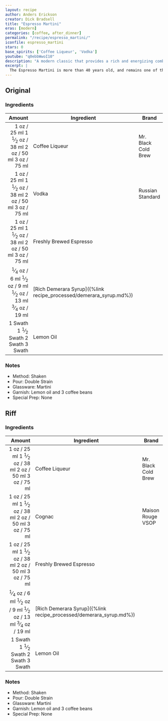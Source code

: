 ```yaml
---
layout: recipe
author: Anders Erickson
creator: Dick Bradsell
title: "Espresso Martini"
eras: [modern]
categories: [coffee, after_dinner]
permalink: "/recipe/espresso_martini/"
iconfile: espresso_martini
stars: 0
base_spirits: ['Coffee Liqueur', 'Vodka']
youtube: "q0ebbWwoI10"
description: "A modern classic that provides a rich and energizing combination of vodka, fresh espresso, and coffee liqueur."
excerpt: |
  The Espresso Martini is more than 40 years old, and remains one of the most popular cocktails in existence today. Discover why this simple combination of vodka, espresso, and coffee liqueur still works.
---
```


## Original

### Ingredients

|  Amount | Ingredient                                               | Brand               |
| ------: | -------------------------------------------------------- | ------------------- |
|    <span class="onex active">1 oz  / 25 ml</span> <span class="onehalfx">1 <sup>1</sup>&frasl;<sub>2</sub> oz  / 38 ml</span> <span class="twox">2 oz  / 50 ml</span> <span class="threex">3 oz  / 75 ml</span>| Coffee Liqueur                                           | Mr. Black Cold Brew |
|    <span class="onex active">1 oz  / 25 ml</span> <span class="onehalfx">1 <sup>1</sup>&frasl;<sub>2</sub> oz  / 38 ml</span> <span class="twox">2 oz  / 50 ml</span> <span class="threex">3 oz  / 75 ml</span>| Vodka                                                    | Russian Standard    |
|    <span class="onex active">1 oz  / 25 ml</span> <span class="onehalfx">1 <sup>1</sup>&frasl;<sub>2</sub> oz  / 38 ml</span> <span class="twox">2 oz  / 50 ml</span> <span class="threex">3 oz  / 75 ml</span>| Freshly Brewed Espresso                                  |
| <span class="onex active"> <sup>1</sup>&frasl;<sub>4</sub> oz  / 6 ml</span> <span class="onehalfx"> <sup>1</sup>&frasl;<sub>2</sub> oz  / 9 ml</span> <span class="twox"> <sup>1</sup>&frasl;<sub>2</sub> oz  / 13 ml</span> <span class="threex"> <sup>3</sup>&frasl;<sub>4</sub> oz  / 19 ml</span>| [Rich Demerara Syrup]({%link recipe_processed/demerara_syrup.md%}) |
| <span class="onex active">1 Swath </span> <span class="onehalfx">1 <sup>1</sup>&frasl;<sub>2</sub> Swath </span> <span class="twox">2 Swath </span> <span class="threex">3 Swath </span>| Lemon Oil                                                |

### Notes

- Method: Shaken
- Pour: Double Strain
- Glassware: Martini
- Garnish: Lemon oil and 3 coffee beans
- Special Prep: None

## Riff

### Ingredients

|  Amount | Ingredient                                               | Brand               |
| ------: | -------------------------------------------------------- | ------------------- |
|    <span class="onex active">1 oz  / 25 ml</span> <span class="onehalfx">1 <sup>1</sup>&frasl;<sub>2</sub> oz  / 38 ml</span> <span class="twox">2 oz  / 50 ml</span> <span class="threex">3 oz  / 75 ml</span>| Coffee Liqueur                                           | Mr. Black Cold Brew |
|    <span class="onex active">1 oz  / 25 ml</span> <span class="onehalfx">1 <sup>1</sup>&frasl;<sub>2</sub> oz  / 38 ml</span> <span class="twox">2 oz  / 50 ml</span> <span class="threex">3 oz  / 75 ml</span>| Cognac                                                   | Maison Rouge VSOP   |
|    <span class="onex active">1 oz  / 25 ml</span> <span class="onehalfx">1 <sup>1</sup>&frasl;<sub>2</sub> oz  / 38 ml</span> <span class="twox">2 oz  / 50 ml</span> <span class="threex">3 oz  / 75 ml</span>| Freshly Brewed Espresso                                  |
| <span class="onex active"> <sup>1</sup>&frasl;<sub>4</sub> oz  / 6 ml</span> <span class="onehalfx"> <sup>1</sup>&frasl;<sub>2</sub> oz  / 9 ml</span> <span class="twox"> <sup>1</sup>&frasl;<sub>2</sub> oz  / 13 ml</span> <span class="threex"> <sup>3</sup>&frasl;<sub>4</sub> oz  / 19 ml</span>| [Rich Demerara Syrup]({%link recipe_processed/demerara_syrup.md%}) |
| <span class="onex active">1 Swath </span> <span class="onehalfx">1 <sup>1</sup>&frasl;<sub>2</sub> Swath </span> <span class="twox">2 Swath </span> <span class="threex">3 Swath </span>| Lemon Oil                                                |

### Notes

- Method: Shaken
- Pour: Double Strain
- Glassware: Martini
- Garnish: Lemon oil and 3 coffee beans
- Special Prep: None

    
<script type="application/ld+json">
{
  "@context": "https://schema.org",
  "@type": "Recipe",
  "author": {
    "@type": "Person",
    "name": "{{ page.author }}"
    },
  "image": "{%- for page in page.categories limit: 1 %}{% assign cat = site.data.categories | where: "slug", page | first %}{{ site.url }}{{ site.baseurl}}/assets/images/category_{{cat.slug}}.svg{% endfor -%}",
  "description": "{{ page.excerpt | strip_html | replace: '"', "'" }}",
  "recipeIngredient": [
  " 1 oz Coffee Liqueur",
  " 1 oz Vodka ",
  " 1 oz Freshly Brewed Espresso ",
  "0.25 oz Rich Demerara Syrup",
  "1 Swath Lemon Oil "
    ],
  "name": "{{ page.title }}",
  "recipeInstructions": [
    {
      "@type": "HowToStep",
      "text": "- Method: Shaken"
    },
    {
      "@type": "HowToStep",
      "text": "- Pour: Double Strain"
    },
    {
      "@type": "HowToStep",
      "text": "- Glassware: Martini"
    },
    {
      "@type": "HowToStep",
      "text": "- Garnish: Lemon oil and 3 coffee beans"
    },
    {
      "@type": "HowToStep",
      "text": "- Special Prep: None"
    },
    {
      "@type": "HowToStep",
      "text": "## Riff"
    },
    {
      "@type": "HowToStep",
      "text": "### Ingredients"
    },
    {
      "@type": "HowToStep",
      "text": "|  Amount | Ingredient                                               | Brand               |"
    },
    {
      "@type": "HowToStep",
      "text": "| ------: | -------------------------------------------------------- | ------------------- |"
    },
    {
      "@type": "HowToStep",
      "text": "|    1 oz | Coffee Liqueur                                           | Mr. Black Cold Brew |"
    },
    {
      "@type": "HowToStep",
      "text": "|    1 oz | Cognac                                                   | Maison Rouge VSOP   |"
    },
    {
      "@type": "HowToStep",
      "text": "|    1 oz | Freshly Brewed Espresso                                  |"
    },
    {
      "@type": "HowToStep",
      "text": "| 0.25 oz | [Rich Demerara Syrup]({%link recipe_processed/demerara_syrup.md%}) |"
    },
    {
      "@type": "HowToStep",
      "text": "| 1 Swath | Lemon Oil                                                |"
    },
    {
      "@type": "HowToStep",
      "text": "### Notes"
    },
    {
      "@type": "HowToStep",
      "text": "- Method: Shaken"
    },
    {
      "@type": "HowToStep",
      "text": "- Pour: Double Strain"
    },
    {
      "@type": "HowToStep",
      "text": "- Glassware: Martini"
    },
    {
      "@type": "HowToStep",
      "text": "- Garnish: Lemon oil and 3 coffee beans"
    },
    {
      "@type": "HowToStep",
      "text": "- Special Prep: None"
    }
    ],
  "recipeYield": "1 cocktail",
  "recipeCategory": "cocktail",
  {% if page.stars and site.data.ratings[page.iconfile].ratings -%}"aggregateRating": {
   "@type": "AggregateRating",
   "ratingValue": "{%- include stars_metadata.html %}",
   "bestRating": "5",
   "reviewCount": "2"},{%- endif %}
  "recipeCuisine": "global",
  "prepTime": "PT20M",
  "cookTime": "PT15S",
  "keywords": "{{ page.title }}, cocktail, {{ page.eras }}, {%- include category_metadata.html -%}, {%- include spirits_metadata.html -%}"
}
</script>

    